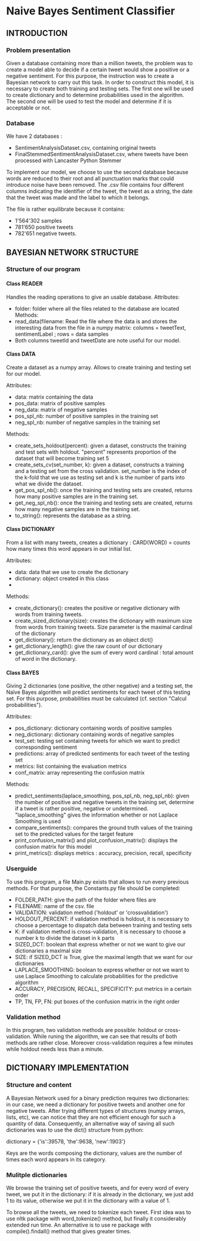 # Naive Bayes Sentiment Classifier
## INTRODUCTION
### Problem presentation
Given a database containing more than a million tweets, the problem was to create a model able to decide if a certain tweet would show a positive or a negative sentiment. For this purpose, the instruction was to create a Bayesian network to carry out this task.
In order to construct this model, it is necessary to create both training and testing sets. The first one will be used to create dictionary and to determine probabilities used in the algorithm. The second one will be used to test the model and determine if it is acceptable or not.

### Database
We have 2 databases :
- SentimentAnalysisDataset.csv, containing original tweets
- FinalStemmedSentimentAnalysisDataset.csv, where tweets have been processed with Lancaster Python Stemmer

To implement our model, we choose to use the second database because words are reduced to their root and all punctuation marks that could introduce noise have been removed. The .csv file contains four different columns indicating the identifier of the tweet, the tweet as a string, the date that the tweet was made and the label to which it belongs.

The file is rather equilibrate because it contains:
- 1'564'302 samples
- 781'650 positive tweets
- 782'651 negative tweets.

## BAYESIAN NETWORK STRUCTURE

### Structure of our program

#### Class READER
Handles the reading operations to give an usable database.
Attributes:
- folder: folder where all the files related to the database are located
Methods:
- read_data(filename: Read the file where the data is and stores the interesting data from the file in a numpy matrix: columns = tweetText, sentimentLabel ; rows = data samples
- Both columns tweetId and tweetDate are note useful for our model.

#### Class DATA
Create a dataset as a numpy array. Allows to create training and testing set for our model.

Attributes:
- data: matrix containing the data
- pos_data: matrix of positive samples
- neg_data: matrix of negative samples
- pos_spl_nb: number of positive samples in the training set
- neg_spl_nb: number of negative samples in the training set

Methods:
- create_sets_holdout(percent): given a dataset, constructs the training and test sets with holdout. "percent" represents proportion of the dataset that will become training set 5
- create_sets_cv(set_number, k): given a dataset, constructs a training and a testing set from the cross validation. set_number is the index of the k-fold that we use as testing set and k is the number of parts into what we divide the dataset.
- get_pos_spl_nb(): once the training and testing sets are created, returns how many positive samples are in the training set.
- get_neg_spl_nb(): once the training and testing sets are created, returns how many negative samples are in the training set.
- to_string(): represents the database as a string.


#### Class DICTIONARY

From a list with many tweets, creates a dictionary :
CARD(WORD) = counts how many times this word appears in our initial list.

Attributes:
- data: data that we use to create the dictionary
- dictionary: object created in this class
- 
Methods:
- create_dictionary(): creates the positive or negative dictionary with words from training tweets.
- create_sized_dictionary(size): creates the dictionary with maximum size from words from training tweets. Size parameter is the maximal cardinal of the dictionary
- get_dictionary(): return the dictionary as an object dict()
- get_dictionary_length(): give the raw count of our dictionary
- get_dictionary_card(): give the sum of every word cardinal : total amount of word in
the dictionary.

#### Class BAYES

Giving 2 dictionaries (one positive, the other negative) and a testing set, the Naïve Bayes algorithm will predict sentiments for each tweet of this testing set. For this purpose, probabilities must be calculated (cf. section "Calcul probabilities").

Attributes:
- pos_dictionary: dictionary containing words of positive samples
- neg_dictionary: dictionary containing words of negative samples
- test_set: testing set containing tweets for which we want to predict corresponding sentiment
- predictions: array of predicted sentiments for each tweet of the testing set
- metrics: list containing the evaluation metrics
- conf_matrix: array representing the confusion matrix

Methods:
- predict_sentiments(laplace_smoothing, pos_spl_nb, neg_spl_nb): given the number of positive and negative tweets in the training set, determine if a tweet is rather positive, negative or undetermined. "laplace_smoothing" gives the information whether or not Laplace Smoothing is used
- compare_sentiments(): compares the ground truth values of the training set to the predicted values for the target feature
- print_confusion_matrix() and plot_confusion_matrix(): displays the confusion matrix for this model
- print_metrics(): displays metrics : accuracy, precision, recall, specificity


### Userguide

To use this program, a file Main.py exists that allows to run every previous methods. For that purpose, the Constants.py file should be completed:
- FOLDER_PATH: give the path of the folder where files are
- FILENAME: name of the csv. file
- VALIDATION: validation method ('holdout' or 'crossvalidation')
- HOLDOUT_PERCENT: if validation method is holdout, it is necessary to choose a percentage to dispatch data between training and testing sets
- K: if validation method is cross-validation, it is necessary to choose a number k to divide the dataset in k parts
- SIZED_DCT: boolean that express whether or not we want to give our dictionaries a maximal size
- SIZE: if SIZED_DCT is True, give the maximal length that we want for our dictionaries
- LAPLACE_SMOOTHING: boolean to express whether or not we want to use Laplace Smoothing to calculate probabilities for the predictive algorithm
- ACCURACY, PRECISION, RECALL, SPECIFICITY: put metrics in a certain order
- TP, TN, FP, FN: put boxes of the confusion matrix in the right order


### Validation method
In this program, two validation methods are possible: holdout or cross-validation. While runing the algorithm, we can see that results of both methods are rather close. Moreover cross-validation requires a few minutes while holdout needs less than a minute.


## DICTIONARY IMPLEMENTATION

### Structure and content

A Bayesian Network used for a binary prediction requires two dictionaries: in our case, we need a dictionary for positive tweets and another one for negative tweets. After trying different types of structures (numpy arrays, lists, etc), we can notice that they are not efficient enough for such a quantity of data. Consequently, an alternative way of saving all such dictionaries was to use the dict() structure from python:

dictionary = {'is':39578, 'the':9638, 'new':1903'}

Keys are the words composing the dictionary, values are the number of times each word appears in its category.

### Mulitple dictionaries

We browse the training set of positive tweets, and for every word of every tweet, we put it in the dictionary: if it is already in the dictionary, we just add 1 to its value, otherwise we put it in the dictionary with a value of 1.

To browse all the tweets, we need to tokenize each tweet. First idea was to use nltk package with word_tokenize() method, but finally it considerably extended run time. An alternative is to use re package with compile().findall() method that gives greater times.

